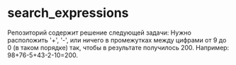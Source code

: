 # search_expressions
Репозиторий содержит решение следующей задачи:
  Нужно расположить '+', '-', или ничего в промежутках между цифрами от 9 до 0 (в таком порядке) так, чтобы в результате получилось 200. 
  Например: 98+76-5+43-2-10=200.
